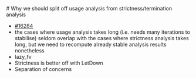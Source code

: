 
\# Why we should split off usage analysis from strictness/termination analysis

- [\#16284](https://gitlab.haskell.org//ghc/ghc/issues/16284)
- the cases where usage analysis takes long (i.e. needs many iterations to stabilise) seldom overlap with the cases where strictness analysis takes long, but we need to recompute already stable analysis results nonetheless
- lazy_fv
- Strictness is better off with LetDown
- Separation of concerns
